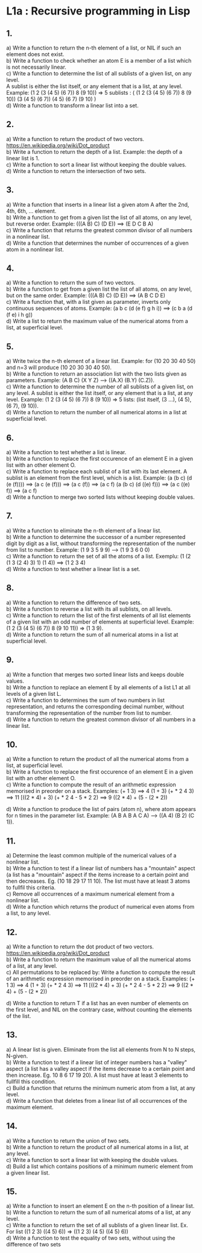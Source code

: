 # L1a : Recursive programming in Lisp

## 1.
a) Write a function to return the n-th element of a list, or NIL if such an element does not exist.\
b) Write a function to check whether an atom E is a member of a list which is not necessarily linear.\
c) Write a function to determine the list of all sublists of a given list, on any level. \
 A sublist is either the list itself, or any element that is a list, at any level. Example: 
 (1 2 (3 (4 5) (6 7)) 8 (9 10)) => 5 sublists :
 ( (1 2 (3 (4 5) (6 7)) 8 (9 10)) (3 (4 5) (6 7)) (4 5) (6 7) (9 10) )\
d) Write a function to transform a linear list into a set.

## 2.
a) Write a function to return the product of two vectors.
https://en.wikipedia.org/wiki/Dot_product \
b) Write a function to return the depth of a list. Example: the depth of a linear list is 1.\
c) Write a function to sort a linear list without keeping the double values.\
d) Write a function to return the intersection of two sets.

## 3.
a) Write a function that inserts in a linear list a given atom A after the 2nd, 4th, 6th, ... element.\
b) Write a function to get from a given list the list of all atoms, on any 
 level, but reverse order. Example:
 (((A B) C) (D E)) ==> (E D C B A)\
c) Write a function that returns the greatest common divisor of all numbers in a nonlinear list.\
d) Write a function that determines the number of occurrences of a given atom in a nonlinear list.

## 4.
a) Write a function to return the sum of two vectors.\
b) Write a function to get from a given list the list of all atoms, on any 
 level, but on the same order. Example:
 (((A B) C) (D E)) ==> (A B C D E)\
c) Write a function that, with a list given as parameter, inverts only continuous
 sequences of atoms. Example:
 (a b c (d (e f) g h i)) ==> (c b a (d (f e) i h g))\
d) Write a list to return the maximum value of the numerical atoms from a list, at superficial level.

## 5.
a) Write twice the n-th element of a linear list. Example: for (10 20 30 40 50) and n=3 will produce (10 
20 30 30 40 50).\
b) Write a function to return an association list with the two lists given as parameters. 
 Example: (A B C) (X Y Z) --> ((A.X) (B.Y) (C.Z)).\
c) Write a function to determine the number of all sublists of a given list, on any level. 
 A sublist is either the list itself, or any element that is a list, at any level. Example: 
 (1 2 (3 (4 5) (6 7)) 8 (9 10)) => 5 lists:
(list itself, (3 ...), (4 5), (6 7), (9 10)).\
d) Write a function to return the number of all numerical atoms in a list at superficial level.

## 6.
a) Write a function to test whether a list is linear.\
b) Write a function to replace the first occurence of an element E in a given list with an other element 
O.\
c) Write a function to replace each sublist of a list with its last element.
 A sublist is an element from the first level, which is a list.
 Example: (a (b c) (d (e (f)))) ==> (a c (e (f))) ==> (a c (f)) ==> (a c f)
 (a (b c) (d ((e) f))) ==> (a c ((e) f)) ==> (a c f)\
d) Write a function to merge two sorted lists without keeping double values.

## 7.
a) Write a function to eliminate the n-th element of a linear list.\
b) Write a function to determine the successor of a number represented digit by digit as a list, without 
transforming the representation of the number from list to number. Example: (1 9 3 5 9 9) --> (1 9 3 6 0 
0)\
c) Write a function to return the set of all the atoms of a list.
 Exemplu: (1 (2 (1 3 (2 4) 3) 1) (1 4)) ==> (1 2 3 4)\
d) Write a function to test whether a linear list is a set.

## 8.
a) Write a function to return the difference of two sets.\
b) Write a function to reverse a list with its all sublists, on all levels.\
c) Write a function to return the list of the first elements of all list elements of a given list with an odd 
number of elements at superficial level. Example:
 (1 2 (3 (4 5) (6 7)) 8 (9 10 11)) => (1 3 9).\
d) Write a function to return the sum of all numerical atoms in a list at superficial level.

## 9.
a) Write a function that merges two sorted linear lists and keeps double values.\
b) Write a function to replace an element E by all elements of a list L1 at all levels of a given list L.\
c) Write a function to determines the sum of two numbers in list representation, and returns the 
corresponding decimal number, without transforming the representation of the number from list to 
number.\
d) Write a function to return the greatest common divisor of all numbers in a linear list.

## 10.
a) Write a function to return the product of all the numerical atoms from a list, at superficial level.\
b) Write a function to replace the first occurence of an element E in a given list with an other element 
O.\
c) Write a function to compute the result of an arithmetic expression memorised 
 in preorder on a stack. Examples:
 (+ 1 3) ==> 4 (1 + 3)
 (+ * 2 4 3) ==> 11 [((2 * 4) + 3)
 (+ * 2 4 - 5 * 2 2) ==> 9 ((2 * 4) + (5 - (2 * 2))
 
d) Write a function to produce the list of pairs (atom n), where atom appears for n times in the parameter 
list. Example:
 (A B A B A C A) --> ((A 4) (B 2) (C 1)).
 
## 11.
a) Determine the least common multiple of the numerical values of a nonlinear list.\
b) Write a function to test if a linear list of numbers has a "mountain" aspect (a list has a "mountain" 
aspect if the items increase to a certain point and then decreases. 
 Eg. (10 18 29 17 11 10). The list must have at least 3 atoms to fullfil this criteria.\
c) Remove all occurrences of a maximum numerical element from a nonlinear list.\
d) Write a function which returns the product of numerical even atoms from a list, to any level.

## 12.
a) Write a function to return the dot product of two vectors. https://en.wikipedia.org/wiki/Dot_product \
b) Write a function to return the maximum value of all the numerical atoms of a list, at any level.\
c) All permutations to be replaced by: Write a function to compute the result of an arithmetic expression
memorised 
 in preorder on a stack. Examples:
 (+ 1 3) ==> 4 (1 + 3)
 (+ * 2 4 3) ==> 11 [((2 * 4) + 3)
 (+ * 2 4 - 5 * 2 2) ==> 9 ((2 * 4) + (5 - (2 * 2))
 
d) Write a function to return T if a list has an even number of elements on the first level, and NIL on the 
contrary case, without counting the elements of the list.

## 13.
a) A linear list is given. Eliminate from the list all elements from N to N steps, N-given.\
b) Write a function to test if a linear list of integer numbers has a "valley" aspect (a list has a valley 
aspect if the items decrease to a certain point and then increase. Eg. 10 8 6 17 19 20). A list must have 
at least 3 elements to fullfill this condition.\
c) Build a function that returns the minimum numeric atom from a list, at any level.\
d) Write a function that deletes from a linear list of all occurrences of the maximum element.

## 14.
a) Write a function to return the union of two sets.\
b) Write a function to return the product of all numerical atoms in a list, at any level.\
c) Write a function to sort a linear list with keeping the double values.\
d) Build a list which contains positions of a minimum numeric element from a given linear list.

## 15.
a) Write a function to insert an element E on the n-th position of a linear list.\
b) Write a function to return the sum of all numerical atoms of a list, at any level.\
c) Write a function to return the set of all sublists of a given linear list. Ex. For list ((1 2 3) ((4 5) 6)) => 
((1 2 3) (4 5) ((4 5) 6))\
d) Write a function to test the equality of two sets, without using the difference of two sets
